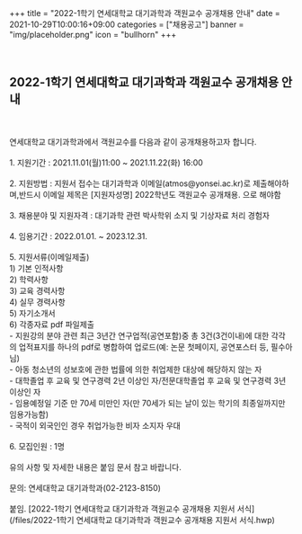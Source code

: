+++
title = "2022-1학기 연세대학교 대기과학과 객원교수 공개채용 안내"
date = 2021-10-29T10:00:16+09:00
categories = ["채용공고"]
banner = "img/placeholder.png"
icon = "bullhorn"
+++
<!--more-->

<br>
<h2> 2022-1학기 연세대학교 대기과학과 객원교수 공개채용 안내
</h2>
<br><br>
연세대학교 대기과학과에서 객원교수를 다음과 같이 공개채용하고자 합니다.
<br><br>
1. 지원기간 : 2021.11.01(월)11:00 ~ 2021.11.22(화) 16:00
<br><br>
2. 지원방법 : 지원서 접수는 대기과학과 이메일(atmos@yonsei.ac.kr)로 제출해야하며,반드시 이메일 제목은 [지원자성명] 2022학년도 객원교수 공개채용. 으로 해야함
<br><br>
3. 채용분야 및 지원자격 : 대기과학 관련 박사학위 소지 및 기상자료 처리 경험자<br><br>
4. 임용기간 : 2022.01.01. ~ 2023.12.31.
<br><br>
5. 지원서류(이메일제출)<br>
1) 기본 인적사항<br>
2) 학력사항<br>
3) 교육 경력사항<br>
4) 실무 경력사항<br>
5) 자기소개서<br>
6) 각종자료 pdf 파일제출<br>
- 지원강의 분야 관련 최근 3년간 연구업적(공연포함)중 총 3건(3건이내)에 대한 각각의 업적표지를 하나의 pdf로 병합하여 업로드(예: 논문 첫페이지, 공연포스터 등, 필수아님)<br>
- 아동 청소년의 성보호에 관한 법률에 의한 취업제한 대상에 해당하지 않는 자<br>
- 대학졸업 후 교육 및 연구경력 2년 이상인 자/전문대학졸업 후 교육 및 연구경력 3년이상인 자<br>
- 임용예정일 기준 만 70세 미만인 자(만 70세가 되는 날이 있는 학기의 최종일까지만 임용가능함)<br>
- 국적이 외국인인 경우 취업가능한 비자 소지자 우대
<br><br>
6. 모집인원 : 1명
<br><br>
유의 사항 및 자세한 내용은 붙임 문서 참고 바랍니다.
<br><br>
문의: 연세대학교 대기과학과(02-2123-8150)
<br><br>
붙임. [2022-1학기 연세대학교 대기과학과 객원교수 공개채용 지원서 서식](/files/2022-1학기 연세대학교 대기과학과 객원교수 공개채용 지원서 서식.hwp)
<br>
